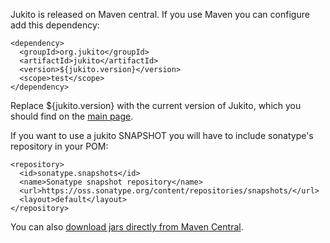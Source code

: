 Jukito is released on Maven central. If you use Maven you can configure add this dependency:
```
<dependency>
  <groupId>org.jukito</groupId>
  <artifactId>jukito</artifactId>
  <version>${jukito.version}</version>
  <scope>test</scope>
</dependency>
```

Replace ${jukito.version} with the current version of Jukito, which you should find on the [main page](https://github.com/ArcBees/Jukito).

If you want to use a jukito SNAPSHOT you will have to include sonatype's repository in your POM:
```
<repository>
  <id>sonatype.snapshots</id>
  <name>Sonatype snapshot repository</name>
  <url>https://oss.sonatype.org/content/repositories/snapshots/</url>
  <layout>default</layout>
</repository>
```

You can also [download jars directly from Maven Central](http://search.maven.org/#search%7Cga%7C1%7Corg.jukito).